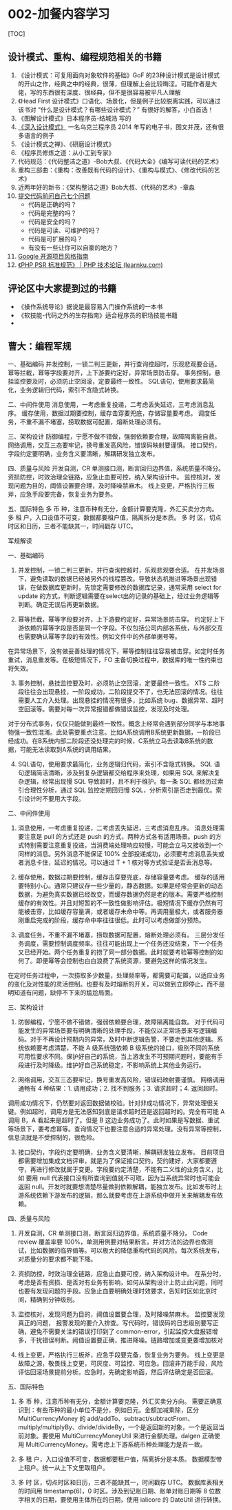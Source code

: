 # 002-加餐内容学习

[TOC]

## 设计模式、重构、编程规范相关的书籍

1. 《设计模式：可复用面向对象软件的基础》GoF 的23种设计模式是设计模式的开山之作，经典之中的经典，很薄，但理解上会比较晦涩。可能作者是大佬，写的东西很有深度、很经典，但不是很容易被平凡人理解
2. 《Head First 设计模式》口语化、场景化，但是例子比较脱离实践，可以通过该书对 “什么是设计模式？有哪些设计模式？” 有很好的解答，小白首选！
3. 《图解设计模式》日本程序员-结城浩 写的
4. [《深入设计模式》](https://refactoringguru.cn/design-patterns/book) 一名乌克兰程序员 2014 年写的电子书，图文并茂，还有很多语言的例子
5. 《设计模式之禅》、《研磨设计模式》
6. 《程序员修炼之道：从小工到专家》
7. 代码规范：《代码整洁之道》-Bob大叔、《代码大全》《编写可读代码的艺术》
8. 重构三部曲：《重构：改善既有代码的设计》、《重构与模式》、《修改代码的艺术》
9. 近两年好的新书：《架构整洁之道》Bob大叔、《代码的艺术》-章淼
10. [提交代码前问自己七个问题](https://mp.weixin.qq.com/s/GU-6XWOJDjJ4Mrov3HZzhg)
    - 代码是正确的吗？
    - 代码是完整的吗？
    - 代码是安全的吗？
    - 代码是可读、可维护的吗？
    - 代码是可扩展的吗？
    - 有没有一些让你可以自豪的地方？
11. [Google 开源项目风格指南](https://zh-google-styleguide.readthedocs.io/en/latest/)
12. [《PHP PSR 标准规范》 | PHP 技术论坛 (learnku.com)](https://learnku.com/docs/psr)

## 评论区中大家提到过的书籍

- 《操作系统导论》据说是最容易入门操作系统的一本书
- 《软技能-代码之外的生存指南》适合程序员的职场技能书籍
- 



## 曹大：编程军规

一、基础编码
并发控制，一锁二判三更新，并行查询控超时，乐观悲观要合适。
幂等拦截，幂等字段要对齐，上下游要约定好，异常场景防击穿。
事务控制，悬挂监控要及时，必须防止空回滚，定要最终一致性。
SQL语句，使用要求最简化，业务逻辑归代码，索引不含隐式转换。

二、中间件使用
消息使用，一考虑重复投递，二考虑丢失延迟，三考虑消息乱序。
缓存使用，数据过期要控制，缓存击穿要兜底，存储容量要考虑。
调度任务，不重不漏不堵塞，捞取数据可配置，熔断处理必须有。

三、架构设计
防御编程，宁愿不做不错做，强弱依赖要合理，故障隔离能自救。
网络调用，交互三态要牢记，换号重发高风险，错误码映射要谨慎。
接口契约，字段约定要明确，业务含义要清晰，解耦研发独立发布。

四、质量与风险
开发自测，CR 单测接口测，断言回归边界值，系统质量不降分。
资损防控，时效治理全链路，应急止血要可控，纳入架构设计中。
监控核对，发现问题为目的，阈值设置要合理，及时降噪禁麻木。
线上变更，严格执行三板斧，应急手段要完备，恢复业务为要务。

五、国际特色
多 币 种，注意币种有无分，金额计算要克隆，外汇买卖分方向。
多 租 户，入口设值不可变，数据都要租户值，隔离拆分是本质。
多 时 区，切点时区和日历，三者不能缺其一，时间戳存 UTC。

军规解读

一、基础编码

1. 并发控制，一锁二判三更新，并行查询控超时，乐观悲观要合适。
在并发场景下，避免读取的数据已经被另外的线程篡改。导致状态机推进等场景出现错误，在做数据库更新时，先锁定需要修改的数据库记录，通常采用 select for update 的方式，判断逻辑需要在select出的记录的基础上，经过业务逻辑等判断。确定无误后再更新数据。


2. 幂等拦截，幂等字段要对齐，上下游要约定好，异常场景防击穿。
约定好上下游依赖的幂等字段是否是同一个字段。不仅包括公司内部各系统，与外部交互也需要确认幂等字段的有效性。例如文件中的外部单据号等。

在异常场景下，没有做妥善处理的情况下，幂等控制往往容易被击穿。如定时任务重试，消息重发等。在极短情况下，FO 主备切换过程中，数据库的唯一性约束也将失效。


3. 事务控制，悬挂监控要及时，必须防止空回滚，定要最终一致性。
XTS 二阶段往往会出现悬挂，一阶段成功，二阶段提交不了，也无法回滚的情况。往往需要人工介入处理。出现悬挂的情况有很多，比如系统 bug、数据异常、超时空回滚等。需要对每一次异常报错都做错误监控，发现及时处理。

对于分布式事务，仅仅只能做到最终一致性。概念上经常会遇到部分同学与本地事物强一致性混淆。此处需要重点注意。比如A系统调用B系统更新数据，一阶段已经成功。在B系统内部二阶段还没处理完的时候，C系统立马去读取B系统的数据，可能无法读取到A系统的调用结果。


4. SQL语句，使用要求最简化，业务逻辑归代码，索引不含隐式转换。
SQL 语句逻辑简洁清晰，涉及到复杂逻辑都交给程序来处理，如果用 SQL 来解决复杂逻辑，经常出现慢 SQL 导致超时，且不利于维护。每一条 SQL 都经历过索引合理性分析，通过 SQL 监控定期回归慢 SQL，分析索引是否走到最优。索引设计时不要用大字段。


二、中间件使用

1. 消息使用，一考虑重复投递，二考虑丢失延迟，三考虑消息乱序。
消息处理需要注意是 pull 的方式还是 push 的方式，两种方式各有适用场景。push 的方式特别需要注意重复投递，当消费端处理响应较慢，可能会立马又接收到一个同样的消息。另外消息不能保证 100% 全部投递成功，必须要考虑消息丢失或者消息卡住，延迟的情况。可以通过 T + 1 核对等方式验证是否丢消息等。


2. 缓存使用，数据过期要控制，缓存击穿要兜底，存储容量要考虑。
缓存的适用要特别小心。通常只建议存一些少量的，静态数据。如果是经常会更新的动态数据，为避免真实数据已经改变，而缓存数据仍然是老的版本。需要严格控制缓存的有效性。并且对短暂的不一致性做影响评估。极短情况下缓存仍然有可能被击穿，比如缓存容量满，或者缓存未命中等。再调用量极大，或者服务器刚重启完成的阶段，缓存命中率往往很低。此时可以考虑做部分预热。


3. 调度任务，不重不漏不堵塞，捞取数据可配置，熔断处理必须有。
三层分发任务调度，需要控制调度频率。往往可能出现上一个任务还没结束，下一个任务又已经开始。两个任务重复的捞了同一部分数据。此时就要考验幂等控制的如何了。即便幂等会控制也白白浪费了系统资源，要避免这样的情况发生。

在定时任务过程中，一次捞取多少数量，处理频率等，都需要可配置，以适应业务的变化及对性能的灵活控制。也要有及时熔断的开关，可以做到立即停止。而不是明知道有问题，缺停不下来的尴尬局面。


三、架构设计

1. 防御编程，宁愿不做不错做，强弱依赖要合理，故障隔离能自救。
对于代码可能发生的异常场景要有明确清晰的处理手段，不能仅以正常场景来写逻辑编码。对于不再设计预期内的异常，及时中断逻辑告警，不要走到其他逻辑。系统依赖要考虑清楚，不能 A 级系统强依赖 B 级系统的接口，级别不同的系统可用性要求不同。保护好自己的系统，当上游发生不可预期问题时，要能有手段进行及时降级。维护好自己系统稳定，不影响系统上其他业务运行。


2. 网络调用，交互三态要牢记，换号重发高风险，错误码映射要谨慎。
网络调用通畅有 4 种结果：1. 调用成功；2. 找不到服务；3. 请求超时；4. 返回超时。

调用成功情况下，仍然要对返回数据做校验。针对非成功情况下，异常处理很关键。例如超时，调用方是无法感知到底是请求超时还是返回超时的。完全有可能 A 调用 B，A 看起来是超时了。但是 B 这边业务成功了。此时如果是写数据、重试等场景下，要考虑幂等。查询情况下也要注意合适的异常处理。没有异常等控制，信息流就是不受控制的，很危险。


3. 接口契约，字段约定要明确，业务含义要清晰，解耦研发独立发布。
目前项目都需要增加集成文档评审，就是为了保证接口契约，契约建好，大家都要遵守，再进行修改就属于变更。字段要约定清楚，不能有二义性的业务含义，比如 要用 null 代表接口没有所查询到值就不可取，因为当系统异常时也可能会返回 null。开发时就要想清楚尽量做到依赖解耦，能独立发布。比如发布时上游系统依赖下游发布的逻辑，那么就要考虑在上游系统中做开关来解耦发布依赖。


四、质量与风险

1. 开发自测，CR 单测接口测，断言回归边界值，系统质量不降分。
Code review 覆盖率要 100%，单测用例要对结果断言。并对方法的边界也做测试，比如数据的临界值等。可以极大的降低重构代码的风险。每次系统发布，对质量分的要求都不能下降。


2. 资损防控，时效治理全链路，应急止血要可控，纳入架构设计中。
在系分时，考虑是否有资损、是否对有业务有影响，如何从架构设计上防止此问题，同时也要有发现问题的手段。应急止血要明确处理时效要求，告知时区如北京时间，精确到分钟级别。


3. 监控核对，发现问题为目的，阈值设置要合理，及时降噪禁麻木。
监控要发现真正的问题， 报警发现的要介入排查。写代码时，错误码的日志级别要写正确，避免不需要关注的错误打印到了 common-error，引起监控大盘报错增多，干扰错误判断。阈值设置要正确，推进降噪。链路增加或变更要增加核对


4. 线上变更，严格执行三板斧，应急手段要完备，恢复业务为要务。
线上变更是故障之源，敬畏线上变更，可灰度、可监控、可应急。回滚非万能手段，风险评估回滚场景提前分析。应急时，先确定影响面，然后评估确定是否回滚。


五、国际特色

1. 多 币 种，注意币种有无分，金额计算要克隆，外汇买卖分方向。
需要正确意识到：有些币种的最小单位不是分，例如日元。金额加减乘除，区分 MultiCurrencyMoney 的 add/addTo、subtract/subtractFrom、multiply/multiplyBy、divide/divideBy，一个是返回新的对象，一个是返回当前对象。要使用 MultiCurrencyMoneyUtil 来进行金额处理。dalgen 正确使用 MultiCurrencyMoney。需考虑上下游系统币种处理能力是否一致。


2. 多 租 户，入口设值不可变，数据都要租户值，隔离拆分是本质。
数据模型带上租户。统一从上下文里取租户。


3. 多 时 区，切点时区和日历，三者不能缺其一，时间戳存 UTC。
数据库表相关的时间用 timestamp(6)，0 时区。涉及到记账日期、账单对账日期等 8 位数字相关的日期，要使用主体所在的日期，使用 ialicore 的 DateUtil 进行转换。